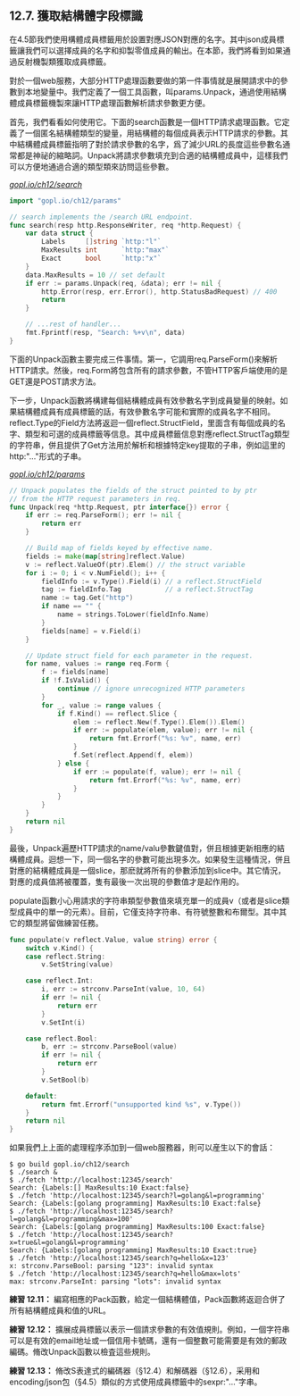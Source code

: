 ## 12.7. 獲取結構體字段標識

在4.5節我們使用構體成員標籤用於設置對應JSON對應的名字。其中json成員標籤讓我們可以選擇成員的名字和抑製零值成員的輸出。在本節，我們將看到如果通過反射機製類獲取成員標籤。

對於一個web服務，大部分HTTP處理函數要做的第一件事情就是展開請求中的參數到本地變量中。我們定義了一個工具函數，叫params.Unpack，通過使用結構體成員標籤機製來讓HTTP處理函數解析請求參數更方便。

首先，我們看看如何使用它。下面的search函數是一個HTTP請求處理函數。它定義了一個匿名結構體類型的變量，用結構體的每個成員表示HTTP請求的參數。其中結構體成員標籤指明了對於請求參數的名字，爲了減少URL的長度這些參數名通常都是神祕的縮略詞。Unpack將請求參數填充到合適的結構體成員中，這樣我們可以方便地通過合適的類型類來訪問這些參數。

<u><i>gopl.io/ch12/search</i></u>
```Go
import "gopl.io/ch12/params"

// search implements the /search URL endpoint.
func search(resp http.ResponseWriter, req *http.Request) {
	var data struct {
		Labels     []string `http:"l"`
		MaxResults int      `http:"max"`
		Exact      bool     `http:"x"`
	}
	data.MaxResults = 10 // set default
	if err := params.Unpack(req, &data); err != nil {
		http.Error(resp, err.Error(), http.StatusBadRequest) // 400
		return
	}

	// ...rest of handler...
	fmt.Fprintf(resp, "Search: %+v\n", data)
}
```

下面的Unpack函數主要完成三件事情。第一，它調用req.ParseForm()來解析HTTP請求。然後，req.Form將包含所有的請求參數，不管HTTP客戶端使用的是GET還是POST請求方法。

下一步，Unpack函數將構建每個結構體成員有效參數名字到成員變量的映射。如果結構體成員有成員標籤的話，有效參數名字可能和實際的成員名字不相同。reflect.Type的Field方法將返迴一個reflect.StructField，里面含有每個成員的名字、類型和可選的成員標籤等信息。其中成員標籤信息對應reflect.StructTag類型的字符串，併且提供了Get方法用於解析和根據特定key提取的子串，例如這里的http:"..."形式的子串。

<u><i>gopl.io/ch12/params</i></u>
```Go
// Unpack populates the fields of the struct pointed to by ptr
// from the HTTP request parameters in req.
func Unpack(req *http.Request, ptr interface{}) error {
	if err := req.ParseForm(); err != nil {
		return err
	}

	// Build map of fields keyed by effective name.
	fields := make(map[string]reflect.Value)
	v := reflect.ValueOf(ptr).Elem() // the struct variable
	for i := 0; i < v.NumField(); i++ {
		fieldInfo := v.Type().Field(i) // a reflect.StructField
		tag := fieldInfo.Tag           // a reflect.StructTag
		name := tag.Get("http")
		if name == "" {
			name = strings.ToLower(fieldInfo.Name)
		}
		fields[name] = v.Field(i)
	}

	// Update struct field for each parameter in the request.
	for name, values := range req.Form {
		f := fields[name]
		if !f.IsValid() {
			continue // ignore unrecognized HTTP parameters
		}
		for _, value := range values {
			if f.Kind() == reflect.Slice {
				elem := reflect.New(f.Type().Elem()).Elem()
				if err := populate(elem, value); err != nil {
					return fmt.Errorf("%s: %v", name, err)
				}
				f.Set(reflect.Append(f, elem))
			} else {
				if err := populate(f, value); err != nil {
					return fmt.Errorf("%s: %v", name, err)
				}
			}
		}
	}
	return nil
}
```

最後，Unpack遍歷HTTP請求的name/valu參數鍵值對，併且根據更新相應的結構體成員。迴想一下，同一個名字的參數可能出現多次。如果發生這種情況，併且對應的結構體成員是一個slice，那麽就將所有的參數添加到slice中。其它情況，對應的成員值將被覆蓋，隻有最後一次出現的參數值才是起作用的。

populate函數小心用請求的字符串類型參數值來填充單一的成員v（或者是slice類型成員中的單一的元素）。目前，它僅支持字符串、有符號整數和布爾型。其中其它的類型將留做練習任務。

```Go
func populate(v reflect.Value, value string) error {
	switch v.Kind() {
	case reflect.String:
		v.SetString(value)

	case reflect.Int:
		i, err := strconv.ParseInt(value, 10, 64)
		if err != nil {
			return err
		}
		v.SetInt(i)

	case reflect.Bool:
		b, err := strconv.ParseBool(value)
		if err != nil {
			return err
		}
		v.SetBool(b)

	default:
		return fmt.Errorf("unsupported kind %s", v.Type())
	}
	return nil
}
```

如果我們上上面的處理程序添加到一個web服務器，則可以産生以下的會話：

```
$ go build gopl.io/ch12/search
$ ./search &
$ ./fetch 'http://localhost:12345/search'
Search: {Labels:[] MaxResults:10 Exact:false}
$ ./fetch 'http://localhost:12345/search?l=golang&l=programming'
Search: {Labels:[golang programming] MaxResults:10 Exact:false}
$ ./fetch 'http://localhost:12345/search?l=golang&l=programming&max=100'
Search: {Labels:[golang programming] MaxResults:100 Exact:false}
$ ./fetch 'http://localhost:12345/search?x=true&l=golang&l=programming'
Search: {Labels:[golang programming] MaxResults:10 Exact:true}
$ ./fetch 'http://localhost:12345/search?q=hello&x=123'
x: strconv.ParseBool: parsing "123": invalid syntax
$ ./fetch 'http://localhost:12345/search?q=hello&max=lots'
max: strconv.ParseInt: parsing "lots": invalid syntax
```

**練習 12.11：** 編寫相應的Pack函數，給定一個結構體值，Pack函數將返迴合併了所有結構體成員和值的URL。

**練習 12.12：** 擴展成員標籤以表示一個請求參數的有效值規則。例如，一個字符串可以是有效的email地址或一個信用卡號碼，還有一個整數可能需要是有效的郵政編碼。脩改Unpack函數以檢査這些規則。

**練習 12.13：** 脩改S表達式的編碼器（§12.4）和解碼器（§12.6），采用和encoding/json包（§4.5）類似的方式使用成員標籤中的sexpr:"..."字串。
